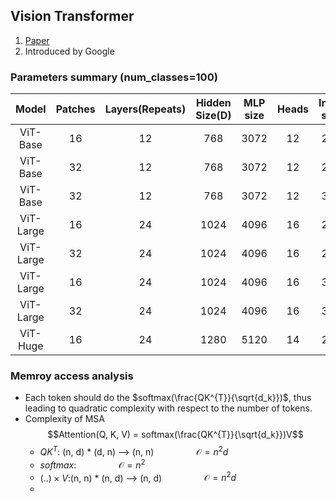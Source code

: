 ## Vision Transformer
1. [Paper](https://arxiv.org/pdf/2010.11929.pdf)
2. Introduced by Google

### Parameters summary (num_classes=100)
| Model | Patches |Layers(Repeats) | Hidden Size(D) | MLP size | Heads | Input size | Params |
| :--: | :--: | :--: | :--:| :--: | :--: | :--: | :--: | 
| ViT-Base | 16 | 12 | 768 | 3072 | 12 | 224 | 86M |
| ViT-Base | 32 | 12 | 768 | 3072 | 12 | 224 | 88M |
| ViT-Base | 32 | 12 | 768 | 3072 | 12 | 384 | 88M |
| ViT-Large | 16 | 24 | 1024 | 4096 | 16 | 224 | 304M |
| ViT-Large | 32 | 24 | 1024 | 4096 | 16 | 224 | 304M |
| ViT-Large | 16 | 24 | 1024 | 4096 | 16 | 384 | 306M |
| ViT-Large | 32 | 24 | 1024 | 4096 | 16 | 384 | 306M |
| ViT-Huge | 16 | 24 | 1280 | 5120 | 14 | 224 | 632M |


### Memroy access analysis
- Each token should do the $softmax(\frac{QK^{T}}{\sqrt{d_k}})$, thus leading to quadratic complexity with respect to the number of tokens.
- Complexity of MSA
    $$Attention(Q, K, V) = softmax(\frac{QK^{T}}{\sqrt{d_k}})V$$
    - $QK^{T}$: (n, d) * (d, n)  --> (n, n) $\qquad\qquad\mathcal{O}=n^2d$
    - $softmax$: $\qquad\qquad\mathcal{O}=n^2$
    - $(..)\times V$:(n, n) * (n, d)  --> (n, d) $\qquad\qquad\mathcal{O}=n^2d$
    - 